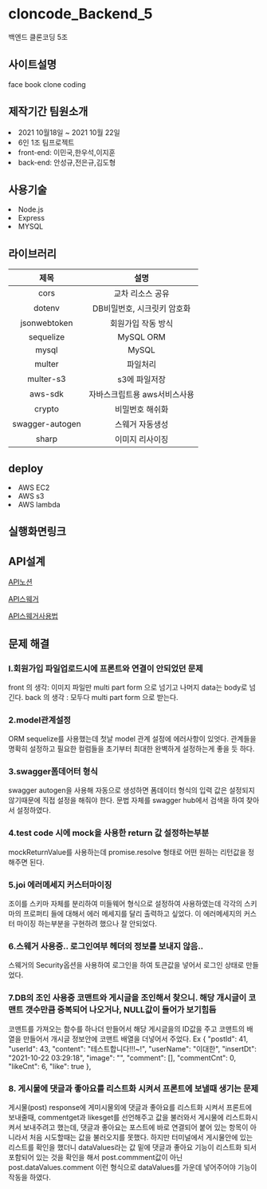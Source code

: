# cloncode_Backend_5
백엔드 클론코딩 5조


<h2>사이트설명</h2>
face book clone coding

<h2>제작기간 팀원소개</h2>
<li> 2021 10월18일 ~ 2021 10월 22일</li>
<li>6인 1조 팀프로젝트<br>
<li> front-end:
 이민국,한우석,이지훈  
 <br>
 
<li> back-end:
 안성규,전은규,김도형
  
<h2>사용기술</h2>
<li>Node.js</li>
<li>Express</li>
<li>MYSQL</li>

<h2>라이브러리</h2>

|제목|설명|
|:------:|:---:|
|cors|교차 리소스 공유|
|dotenv|DB비밀번호, 시크릿키 암호화|
|jsonwebtoken|회원가입 작동 방식|
|sequelize|MySQL ORM|
|mysql|MySQL|
|multer|파일처리|
|multer-s3|s3에 파일저장|
|aws-sdk|자바스크립트용 aws서비스사용|
|crypto|비밀번호 해쉬화|
|swagger-autogen|스웨거 자동생성|
|sharp|이미지 리사이징|
  
<h2>deploy</h2>
<li>AWS EC2
<li>AWS s3
<li>AWS lambda
 <br>
<h2>실행화면링크</h2>


<h2>API설계</h2>
  
[API노션](https://generated-drive-f4f.notion.site/API-3411050860cc46d0b583fffd95fff7c1)
  
[API스웨거](http://stravinest.shop/swagger/)
 
[API스웨거사용법](https://velog.io/@stravinest/swagger-%EC%82%AC%EC%9A%A9%EB%B2%95header-%EB%A1%9C%EA%B7%B8%EC%9D%B8-%EC%9C%A0%EC%A7%80)

<h2>문제 해결</h2>


  <h3>l.회원가입 파일업로드시에 프론트와 연결이 안되었던 문제</h3>

 front 의 생각: 이미지 파일만 multi part form 으로 넘기고 나머지 data는 body로 넘긴다.
 back 의 생각 : 모두다 multi part form 으로 받는다. 
 <h3>2.model관계설정</h3>
 ORM sequelize를 사용했는데 첫날 model 관계 설정에 에러사항이 있엇다. 
 관계들을 명확히 설정하고 필요한 컬럼들을 초기부터 최대한 완벽하게 설정하는게 좋을 듯 하다.
 <h3>3.swagger폼데어터 형식</h3>
 swagger autogen을 사용해 자동으로 생성하면 폼데이터 형식의 입력 값은 설정되지 않기때문에
 직접 설정을 해줘야 한다. 문법 자체를 swagger hub에서 검색을 하여 찾아서 설정하였다.
 <h3>4.test code 시에 mock을 사용한 return 값 설정하는부분</h3>
 mockReturnValue를 사용하는데 promise.resolve 형태로 어떤 원하는 리턴값을 정해주면 된다.
 <h3>5.joi 에러메세지 커스터마이징</h3>
 조이를 스키마 자체를 분리하여 미들웨어 형식으로 설정하여 사용하였는데
 각각의 스키마의 프로퍼티 들에 대해서 에러 메세지를 달리 출력하고 싶었다.
 이 에러메세지의 커스터 마이징 하는부분을 구현하려 했으나 잘 안되었다. 

 <h3>6.스웨거 사용중.. 로그인여부 헤더의 정보를 보내지 않음..</h3>
 스웨거의 Security옵션을 사용하여 로그인을 하여 토큰값을 넣어서 로그인 상태로 만들었다.
 
 <h3>7.DB의 조인 사용중 코맨트와 게시글을 조인해서 찾으니. 해당 개시글이 코맨트 갯수만큼 중복되어 나오거나, NULL값이 들어가 보기힘듬</h3>
 코맨트를 가져오는 함수를 하나더 만들어서 해당 게시글을의 ID값을 주고 코맨트의 배열을 만들어서 개시글 정보안에 코맨트 배열을 더넣어서 주었다.
 Ex {
    "postId": 41,
    "userId": 43,
    "content": "테스트합니다!!!~!",
    "userName": "이대한",
    "insertDt": "2021-10-22 03:29:18",
    "image": "",
    "comment": [],
    "commentCnt": 0,
    "likeCnt": 6,
    "like": true
  },
<h3>8. 게시물에 댓글과 좋아요를 리스트화 시켜서 프론트에 보낼때 생기는 문제</h3>
게시물(post) response에 게미시물외에 댓글과 좋아요를 리스트화 시켜서 프론트에 보내줄때, commentget과 likesget를 선언해주고 값을 불러와서 게시물에 리스트화시켜서 보내주려고 했는데, 댓글과 좋아요는 포스트에 바로 연결되어 붙어 있는 항목이 아니라서 처음 시도할때는 값을 불러오지를 못했다. 하지만 터미널에서 게시물안에 있는 리스트를 확인을 했더니 dataValues라는 값 밑에 댓글과 좋아요 기능이 리스트화 되서 포함되어 있는 것을 확인을 해서 post.commment값이 아닌 post.dataValues.comment 이런 형식으로 dataValues를 가운데 넣어주어야 기능이 작동을 하였다.  









